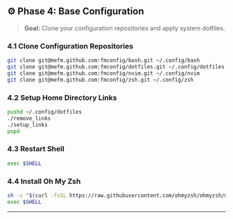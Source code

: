 ## ⚙️ Phase 4: Base Configuration
> **Goal:** Clone your configuration repositories and apply system dotfiles.

### 4.1 Clone Configuration Repositories
```bash
git clone git@mefm.github.com:fmconfig/bash.git ~/.config/bash
git clone git@mefm.github.com:fmconfig/dotfiles.git ~/.config/dotfiles
git clone git@mefm.github.com:fmconfig/nvim.git ~/.config/nvim
git clone git@mefm.github.com:fmconfig/zsh.git ~/.config/zsh
```

### 4.2 Setup Home Directory Links
```bash
pushd ~/.config/dotfiles
./remove_links
./setup_links
popd
```

### 4.3 Restart Shell
```bash
exec $SHELL
```

### 4.4 Install Oh My Zsh
```bash
sh -c "$(curl -fsSL https://raw.githubusercontent.com/ohmyzsh/ohmyzsh/master/tools/install.sh)"
exec $SHELL
```

---

